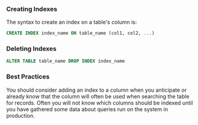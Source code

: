 ### Creating Indexes
The syntax to create an index on a table's column is:

```sql
CREATE INDEX index_name ON table_name (col1, col2, ...)
```
### Deleting Indexes
```sql
ALTER TABLE table_name DROP INDEX index_name
```
### Best Practices
You should consider adding an index to a column when you anticipate or already know that the column will often be used when searching the table for records. Often you will not know which columns should be indexed until you have gathered some data about queries run on the system in production.
